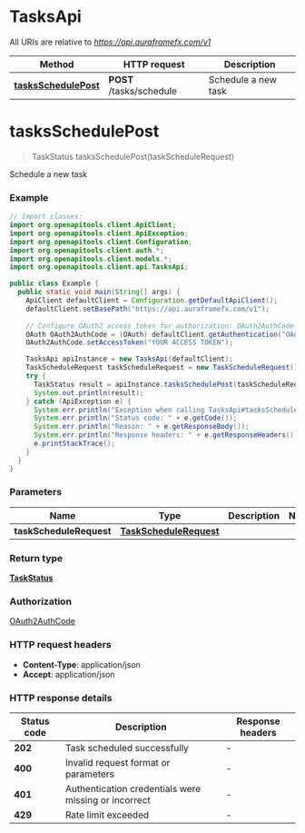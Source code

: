 # TasksApi

All URIs are relative to *https://api.auraframefx.com/v1*

| Method | HTTP request | Description |
|------------- | ------------- | -------------|
| [**tasksSchedulePost**](TasksApi.md#tasksSchedulePost) | **POST** /tasks/schedule | Schedule a new task |


<a id="tasksSchedulePost"></a>
# **tasksSchedulePost**
> TaskStatus tasksSchedulePost(taskScheduleRequest)

Schedule a new task

### Example
```java
// Import classes:
import org.openapitools.client.ApiClient;
import org.openapitools.client.ApiException;
import org.openapitools.client.Configuration;
import org.openapitools.client.auth.*;
import org.openapitools.client.models.*;
import org.openapitools.client.api.TasksApi;

public class Example {
  public static void main(String[] args) {
    ApiClient defaultClient = Configuration.getDefaultApiClient();
    defaultClient.setBasePath("https://api.auraframefx.com/v1");
    
    // Configure OAuth2 access token for authorization: OAuth2AuthCode
    OAuth OAuth2AuthCode = (OAuth) defaultClient.getAuthentication("OAuth2AuthCode");
    OAuth2AuthCode.setAccessToken("YOUR ACCESS TOKEN");

    TasksApi apiInstance = new TasksApi(defaultClient);
    TaskScheduleRequest taskScheduleRequest = new TaskScheduleRequest(); // TaskScheduleRequest | 
    try {
      TaskStatus result = apiInstance.tasksSchedulePost(taskScheduleRequest);
      System.out.println(result);
    } catch (ApiException e) {
      System.err.println("Exception when calling TasksApi#tasksSchedulePost");
      System.err.println("Status code: " + e.getCode());
      System.err.println("Reason: " + e.getResponseBody());
      System.err.println("Response headers: " + e.getResponseHeaders());
      e.printStackTrace();
    }
  }
}
```

### Parameters

| Name | Type | Description  | Notes |
|------------- | ------------- | ------------- | -------------|
| **taskScheduleRequest** | [**TaskScheduleRequest**](TaskScheduleRequest.md)|  | |

### Return type

[**TaskStatus**](TaskStatus.md)

### Authorization

[OAuth2AuthCode](../README.md#OAuth2AuthCode)

### HTTP request headers

 - **Content-Type**: application/json
 - **Accept**: application/json

### HTTP response details
| Status code | Description | Response headers |
|-------------|-------------|------------------|
| **202** | Task scheduled successfully |  -  |
| **400** | Invalid request format or parameters |  -  |
| **401** | Authentication credentials were missing or incorrect |  -  |
| **429** | Rate limit exceeded |  -  |

